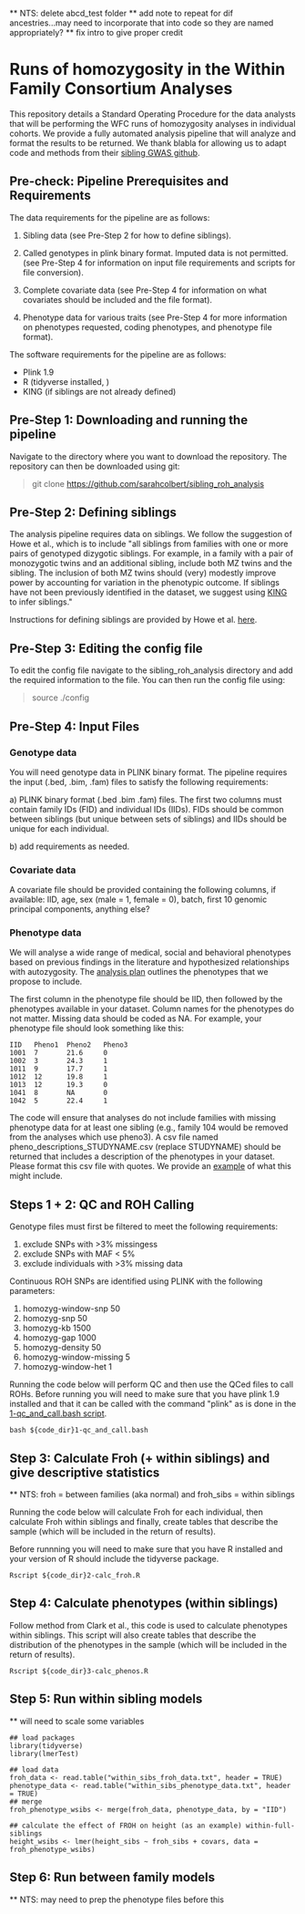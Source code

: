 ** NTS: delete abcd_test folder
** add note to repeat for dif ancestries...may need to incorporate that into code so they are named appropriately?
** fix intro to give proper credit


# Runs of homozygosity in the Within Family Consortium Analyses
This repository details a Standard Operating Procedure for the data analysts that will be performing the WFC runs of homozygosity analyses in individual cohorts. We provide a fully automated analysis pipeline that will analyze and format the results to be returned. We thank blabla for allowing us to adapt code and methods from their [sibling GWAS github](https://github.com/LaurenceHowe/SiblingGWAS).


## Pre-check: Pipeline Prerequisites and Requirements
The data requirements for the pipeline are as follows:

1) Sibling data (see Pre-Step 2 for how to define siblings).

2) Called genotypes in plink binary format. Imputed data is not permitted. (see Pre-Step 4 for information on input file requirements and scripts for file conversion).

3) Complete covariate data (see Pre-Step 4 for information on what covariates should be included and the file format).

4) Phenotype data for various traits (see Pre-Step 4 for more information on phenotypes requested, coding phenotypes, and phenotype file format).

The software requirements for the pipeline are as follows:

* Plink 1.9
* R (tidyverse installed, )
* KING (if siblings are not already defined)

## Pre-Step 1: Downloading and running the pipeline

Navigate to the directory where you want to download the repository. The repository can then be downloaded using git: <br>
> git clone https://github.com/sarahcolbert/sibling_roh_analysis <br>


## Pre-Step 2: Defining siblings
The analysis pipeline requires data on siblings. We follow the suggestion of Howe et al., which is to include "all siblings from families with one or more pairs of genotyped dizygotic siblings. For example, in a family with a pair of monozygotic twins and an additional sibling, include both MZ twins and the sibling. The inclusion of both MZ twins should (very) modestly improve power by accounting for variation in the phenotypic outcome. If siblings have not been previously identified in the dataset, we suggest using [KING](https://www.kingrelatedness.com/) to infer siblings."

Instructions for defining siblings are provided by Howe et al. [here](https://github.com/LaurenceHowe/SiblingGWAS/wiki/0.1_Siblings).

## Pre-Step 3: Editing the config file
To edit the config file navigate to the sibling_roh_analysis directory and add the required information to the file. You can then run the config file using:  <br>
> source ./config <br>

## Pre-Step 4: Input Files
### Genotype data
You will need genotype data in PLINK binary format. The pipeline requires the input (.bed, .bim, .fam) files to satisfy the following requirements:

a) PLINK binary format (.bed .bim .fam) files. The first two columns must contain family IDs (FID) and individual IDs (IIDs). FIDs should be common between siblings (but unique between sets of siblings) and IIDs should be unique for each individual.

b) add requirements as needed.

### Covariate data
A covariate file should be provided containing the following columns, if available:
IID, age, sex (male = 1, female = 0), batch, first 10 genomic principal components, anything else? 

### Phenotype data 
We will analyse a wide range of medical, social and behavioral phenotypes based on previous findings in the literature and hypothesized relationships with autozygosity. The [analysis plan](https://docs.google.com/document/d/1weNXniAY8X03ZYm1k-TmZqH4j4h7vloHl_meiSpceII/edit#bookmark=id.nu9tiucjoq87) outlines the phenotypes that we propose to include.  

The first column in the phenotype file should be IID, then followed by the phenotypes available in your dataset. Column names for the phenotypes do not matter. Missing data should be coded as NA. For example, your phenotype file should look something like this:

```
IID   Pheno1  Pheno2   Pheno3
1001  7       21.6     0
1002  3       24.3     1
1011  9       17.7     1
1012  12      19.8     1
1013  12      19.3     0
1041  8       NA       0
1042  5       22.4     1
```

The code will ensure that analyses do not include families with missing phenotype data for at least one sibling (e.g., family 104 would be removed from the analyses which use pheno3). A csv file named pheno_descriptions_STUDYNAME.csv (replace STUDYNAME) should be returned that includes a description of the phenotypes in your dataset. Please format this csv file with quotes. We provide an [example](https://github.com/sarahcolbert/sibling_roh_analysis/blob/main/pheno_descriptions_STUDYNAME.csv) of what this might include. 


## Steps 1 + 2: QC and ROH Calling
Genotype files must first be filtered to meet the following requirements:
1) exclude SNPs with >3% missingess
2) exclude SNPs with MAF < 5% 
3) exclude individuals with >3% missing data

Continuous ROH SNPs are identified using PLINK with the following parameters:
1) homozyg-window-snp 50
2) homozyg-snp 50
3) homozyg-kb 1500
4) homozyg-gap 1000
5) homozyg-density 50
6) homozyg-window-missing 5
7) homozyg-window-het 1

Running the code below will perform QC and then use the QCed files to call ROHs.
Before running you will need to make sure that you have plink 1.9 installed and that it can be called with the command "plink" as is done in the [1-qc_and_call.bash script](https://github.com/sarahcolbert/sibling_roh_analysis/blob/main/code/1-qc_and_call.bash).

```
bash ${code_dir}1-qc_and_call.bash
```

## Step 3: Calculate Froh (+ within siblings) and give descriptive statistics

** NTS: froh = between families (aka normal) and froh_sibs = within siblings

Running the code below will calculate Froh for each individual, then calculate Froh within siblings and finally, create tables that describe the sample (which will be included in the return of results).

Before runnning you will need to make sure that you have R installed and your version of R should include the tidyverse package.

```
Rscript ${code_dir}2-calc_froh.R
```

## Step 4: Calculate phenotypes (within siblings)
Follow method from Clark et al., this code is used to calculate phenotypes within siblings. This script will also create tables that describe the distribution of the phenotypes in the sample (which will be included in the return of results). 

```
Rscript ${code_dir}3-calc_phenos.R
```

## Step 5: Run within sibling models

** will need to scale some variables

```
## load packages
library(tidyverse)
library(lmerTest)

## load data
froh_data <- read.table("within_sibs_froh_data.txt", header = TRUE)
phenotype_data <- read.table("within_sibs_phenotype_data.txt", header = TRUE)
## merge
froh_phenotype_wsibs <- merge(froh_data, phenotype_data, by = "IID")

## calculate the effect of FROH on height (as an example) within-full-siblings
height_wsibs <- lmer(height_sibs ~ froh_sibs + covars, data = froh_phenotype_wsibs)
```

## Step 6: Run between family models

** NTS: may need to prep the phenotype files before this
